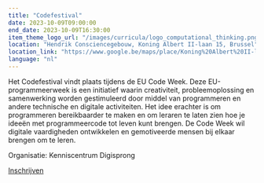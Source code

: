 ```yaml
---
title: "Codefestival"
date: 2023-10-09T09:00:00
end_date: 2023-10-09T16:30:00
item_theme_logo_url: "/images/curricula/logo_computational_thinking.png"
location: "Hendrik Consciencegebouw, Koning Albert II-laan 15, Brussel"
location_link: "https://www.google.be/maps/place/Koning%20Albert%20II-laan%2015,%201210%20Brussel"
language: "nl"
---
```


Het Codefestival vindt plaats tijdens de EU Code Week. Deze EU-programmeerweek is een initiatief waarin creativiteit, 
probleemoplossing en samenwerking worden gestimuleerd door middel van programmeren en andere technische en digitale activiteiten. 
Het idee erachter is om programmeren bereikbaarder te maken en om leraren te laten zien hoe je ideeën met programmeercode tot leven kunt brengen. 
De Code Week wil digitale vaardigheden ontwikkelen en gemotiveerde mensen bij elkaar brengen om te leren.

Organisatie: Kenniscentrum Digisprong

[Inschrijven](https://www.vlaanderen.be/kenniscentrum-digisprong/evenementen/codefestival-2023/09-10-2023)
